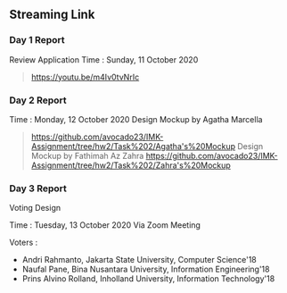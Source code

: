 ## Streaming Link
### Day 1 Report
Review Application
Time : Sunday, 11 October 2020
> https://youtu.be/m4Iv0tvNrIc
### Day 2 Report
Time : Monday, 12 October 2020
Design Mockup by Agatha Marcella
> https://github.com/avocado23/IMK-Assignment/tree/hw2/Task%202/Agatha's%20Mockup
Design Mockup by Fathimah Az Zahra
> https://github.com/avocado23/IMK-Assignment/tree/hw2/Task%202/Zahra's%20Mockup
### Day 3 Report
Voting Design

Time : Tuesday, 13 October 2020 Via Zoom Meeting

Voters :
- Andri Rahmanto, Jakarta State University, Computer Science'18
- Naufal Pane, Bina Nusantara University, Information Engineering'18
- Prins Alvino Rolland, Inholland University, Information Technology'18
